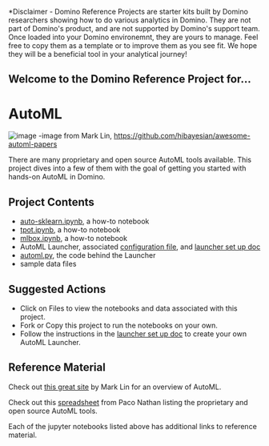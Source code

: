 *Disclaimer - Domino Reference Projects are starter kits built by Domino researchers showing how to do various analytics in Domino. They are not part of Domino's product, and are not supported by Domino's support team. Once loaded into your Domino environemnt, they are yours to manage. Feel free to copy them as a template or to improve them as you see fit. We hope they will be a beneficial tool in your analytical journey! 

## Welcome to the Domino Reference Project for...

# AutoML

![image](https://github.com/hibayesian/awesome-automl-papers/raw/master/resources/banner.png)
-image from Mark Lin, https://github.com/hibayesian/awesome-automl-papers

There are many proprietary and open source AutoML tools available. This project dives into a few of them with the goal of getting you started with hands-on AutoML in Domino. 

## Project Contents

* [auto-sklearn.ipynb](./view/code/auto-sklearn.ipynb), a how-to notebook
* [tpot.ipynb](./view/code/tpot.ipynb), a how-to notebook
* [mlbox.ipynb](./view/code/MLBox.ipynb), a how-to notebook
* AutoML Launcher, associated [configuration file](./view/code/launcher_config.txt), and [launcher set up doc](./view/launcher_setup.md)
* [automl.py](./view/code/automl.py), the code behind the Launcher
* sample data files

## Suggested Actions

* Click on Files to view the notebooks and data associated with this project.
* Fork or Copy this project to run the notebooks on your own. 
* Follow the instructions in the [launcher set up doc](./view/launcher_setup.md) to create your own AutoML Launcher.

## Reference Material

Check out [this great site](https://github.com/hibayesian/awesome-automl-papers) by Mark Lin for an overview of AutoML.

Check out this [spreadsheet](https://docs.google.com/spreadsheets/d/1KVtbJfBcjnh_0YIgfLyfROxDHtcw8QOafjTicjyiUxo/edit#gid=1849753649) from Paco Nathan listing the proprietary and open source AutoML tools.

Each of the jupyter notebooks listed above has additional links to reference material.

 